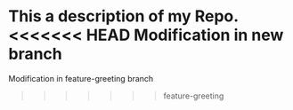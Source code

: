 This a description of my Repo.
<<<<<<< HEAD
Modification in new branch
=======
Modification in feature-greeting branch
>>>>>>> feature-greeting
